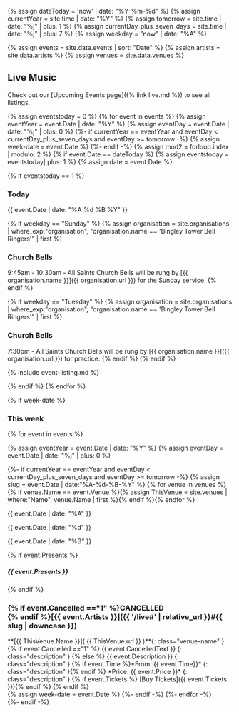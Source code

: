 {% assign dateToday = 'now' | date: "%Y-%m-%d" %}
{% assign currentYear = site.time | date: "%Y" %}
{% assign tomorrow = site.time | date: "%j" | plus: 1 %}
{% assign currentDay_plus_seven_days = site.time | date: "%j" | plus: 7  %}
{% assign weekday = "now" | date: "%A" %}

{% assign events = site.data.events | sort: "Date"  %}
{% assign artists = site.data.artists %}
{% assign venues = site.data.venues %}


## Live Music
Check out our [Upcoming Events page]({% link live.md %}) to see all listings.

{% assign eventstoday = 0 %}
{% for event in events %}
{% assign eventYear = event.Date | date: "%Y" %}
{% assign eventDay = event.Date | date: "%j" | plus: 0 %}
{%- if currentYear == eventYear and eventDay < currentDay_plus_seven_days and eventDay >= tomorrow  -%}
{% assign week-date = event.Date %}
{%- endif -%}
{% assign mod2 = forloop.index | modulo: 2 %}
{% if event.Date == dateToday  %}
{% assign eventstoday = eventstoday| plus: 1 %}
{% assign date = event.Date %}

{% if eventstoday == 1  %}<!-- If there is more than one than one event, only print this once-->
### Today
{{ event.Date | date: "%A %d %B %Y" }}

{% if weekday == "Sunday" %}
{% assign organisation = site.organisations 
    | where_exp:"organisation", "organisation.name == 'Bingley Tower Bell Ringers'"
    | first %}
### Church Bells
9:45am - 10:30am - All Saints Church Bells will be rung by [{{ organisation.name }}]({{ organisation.url }}) for the Sunday service.
{% endif %}

{% if weekday == "Tuesday" %}
{% assign organisation = site.organisations 
    | where_exp:"organisation", "organisation.name == 'Bingley Tower Bell Ringers'"
    | first %}
### Church Bells
7:30pm - All Saints Church Bells will be rung by [{{ organisation.name }}]({{ organisation.url }}) for practice.
{% endif %}
{% endif %}<!-- End Only print this once section -->

<div class="event-item {% if mod2 == 0 %}even{% else %}odd{% endif %}" markdown="1">
<div class="row">

{% include event-listing.md %}


</div>
</div>
{% endif %}
{% endfor %}

{% if week-date %}
### This week
<div class="container p-0">
<div class="row">
<div class="col-md-12">

{% for event in events %}
    
{% assign eventYear = event.Date | date: "%Y" %}
{% assign eventDay = event.Date | date: "%j" | plus: 0 %}

{%- if currentYear == eventYear and eventDay < currentDay_plus_seven_days and eventDay >= tomorrow  -%}
{% assign slug = event.Date | date:"%A-%d-%B-%Y" %}
{% for venue in venues %} {% if venue.Name == event.Venue %}{% assign ThisVenue = site.venues | where:"Name", venue.Name | first %}{% endif %}{% endfor %}
<div class="card-group event-card text-dark mb-2">
    <div class="card mb-0 border-0">
        <div class="card-body py-4 border-bottom">
            <div class="row">
                <div class="col-lg-2 col-md-3 justify-content-center">
                    <p class="p-0 m-0 display-8">{{ event.Date | date: "%A" }}</p>
                    <p class="p-0 m-0 display-1">{{ event.Date | date: "%d" }}</p>
                    <p class="p-0 m-0 display-8">{{ event.Date | date: "%B" }}</p>
                </div>
                <div class="col-lg-9 col-md-9">
                    <div class="d-flex flex-column">
                    {% if event.Presents %}<h5>{{ event.Presents }}</h5>{% endif %}
                        <h3 class="card-title text-capitalize mt-0">
                            <strong markdown="1">{% if event.Cancelled =="1" %}CANCELLED <br>{% endif %}[{{ event.Artists }}]({{ '/live#' | relative_url }}#{{ slug | downcase  }})</strong>                    
                        </h3>
<div class="card-text" markdown="1">**[{{ ThisVenue.Name }}]( {{ ThisVenue.url }} )**{: class="venue-name" }
{% if event.Cancelled =="1" %}
{{ event.CancelledText }}
{: class="description" }
{% else %}
{{ event.Description }}
{: class="description" }
{% if event.Time %}*From: {{ event.Time}}*
{: class="description" }{% endif %}
*Price: {{ event.Price }}*
{: class="description" }
{% if event.Tickets %} [Buy Tickets]({{ event.Tickets }}){% endif %}
{% endif %}
</div>
                    </div>
                </div>
            </div>
        </div>
    </div>
</div>
{% assign week-date = event.Date %}
{%- endif -%}
{%- endfor -%}
</div>
</div>
</div>
{%- endif -%}
